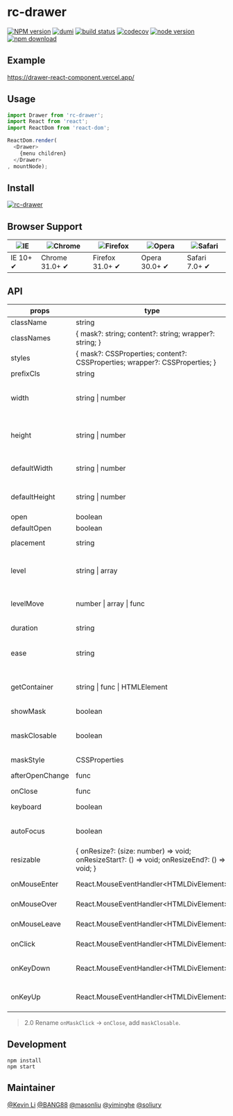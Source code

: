 # rc-drawer

[![NPM version][npm-image]][npm-url] [![dumi](https://img.shields.io/badge/docs%20by-dumi-blue?style=flat-square)](https://github.com/umijs/dumi) [![build status][github-actions-image]][github-actions-url] [![codecov](https://codecov.io/gh/react-component/drawer/branch/master/graph/badge.svg)](https://codecov.io/gh/react-component/drawer) [![node version][node-image]][node-url] [![npm download][download-image]][download-url]

[npm-image]: http://img.shields.io/npm/v/rc-drawer.svg?style=flat-square
[npm-url]: http://npmjs.org/package/rc-drawer
[github-actions-image]: https://github.com/react-component/drawer/workflows/CI/badge.svg
[github-actions-url]: https://github.com/react-component/drawer/actions
[node-image]: https://img.shields.io/badge/node.js-%3E=_0.10-green.svg?style=flat-square
[node-url]: http://nodejs.org/download/
[download-image]: https://img.shields.io/npm/dm/rc-drawer.svg?style=flat-square
[download-url]: https://npmjs.org/package/rc-drawer

## Example

https://drawer-react-component.vercel.app/

## Usage

```js
import Drawer from 'rc-drawer';
import React from 'react';
import ReactDom from 'react-dom';

ReactDom.render(
  <Drawer>
    {menu children}
  </Drawer>
, mountNode);
```

## Install

[![rc-drawer](https://nodei.co/npm/rc-drawer.png)](https://npmjs.org/package/rc-drawer)

## Browser Support

| ![IE](https://github.com/alrra/browser-logos/blob/master/src/edge/edge_48x48.png?raw=true) | ![Chrome](https://github.com/alrra/browser-logos/blob/master/src/chrome/chrome_48x48.png?raw=true) | ![Firefox](https://github.com/alrra/browser-logos/blob/master/src/firefox/firefox_48x48.png?raw=true) | ![Opera](https://github.com/alrra/browser-logos/blob/master/src/opera/opera_48x48.png?raw=true) | ![Safari](https://github.com/alrra/browser-logos/blob/master/src/safari/safari_48x48.png?raw=true) |
| ------------------------------------------------------------------------------------------ | -------------------------------------------------------------------------------------------------- | ----------------------------------------------------------------------------------------------------- | ----------------------------------------------------------------------------------------------- | -------------------------------------------------------------------------------------------------- |
| IE 10+ ✔                                                                                  | Chrome 31.0+ ✔                                                                                    | Firefox 31.0+ ✔                                                                                      | Opera 30.0+ ✔                                                                                  | Safari 7.0+ ✔                                                                                     |

## API

| props              | type                                                                        | default                                | description                                                                   |
| ------------------ | --------------------------------------------------------------------------- | -------------------------------------- | ----------------------------------------------------------------------------- |
| className          | string                                                                      | null                                   | -                                                                             |
| classNames         | { mask?: string; content?: string; wrapper?: string; }                      | -                                      | pass className to target area                                                 |
| styles             | { mask?: CSSProperties; content?: CSSProperties; wrapper?: CSSProperties; } | -                                      | pass style to target area                                                     |
| prefixCls          | string                                                                      | 'drawer'                               | prefix class                                                                  |
| width              | string \| number                                                            | null                                   | drawer content wrapper width, drawer level transition width                   |
| height             | string \| number                                                            | null                                   | drawer content wrapper height, drawer level transition height                 |
| defaultWidth       | string \| number                                                            | null                                   | default width for uncontrolled resizable drawer                               |
| defaultHeight      | string \| number                                                            | null                                   | default height for uncontrolled resizable drawer                              |
| open               | boolean                                                                     | false                                  | open or close menu                                                            |
| defaultOpen        | boolean                                                                     | false                                  | default open menu                                                             |
| placement          | string                                                                      | `left`                                 | `left` `top` `right` `bottom`                                                 |
| level              | string \| array                                                             | `all`                                  | With the drawer level element. `all`/ null / className / id / tagName / array |
| levelMove          | number \| array \| func                                                     | null                                   | level move value. default is drawer width                                     |
| duration           | string                                                                      | `.3s`                                  | level animation duration                                                      |
| ease               | string                                                                      | `cubic-bezier(0.78, 0.14, 0.15, 0.86)` | level animation timing function                                               |
| getContainer       | string \| func \| HTMLElement                                               | `body`                                 | Return the mount node for Drawer. if is `null` use React.creactElement        |
| showMask           | boolean                                                                     | true                                   | mask is show                                                                  |
| maskClosable       | boolean                                                                     | true                                   | Clicking on the mask (area outside the Drawer) to close the Drawer or not.    |
| maskStyle          | CSSProperties                                                               | null                                   | mask style                                                                    |
| afterOpenChange    | func                                                                        | null                                   | transition end callback(open)                                                 |
| onClose            | func                                                                        | null                                   | close click function                                                          |
| keyboard           | boolean                                                                     | true                                   | Whether support press esc to close                                            |
| autoFocus          | boolean                                                                     | true                                   | Whether focusing on the drawer after it opened                                |
| resizable          | { onResize?: (size: number) => void; onResizeStart?: () => void; onResizeEnd?: () => void; } | -                                      | Resizable configuration with optional callbacks                                |
| onMouseEnter       | React.MouseEventHandler\<HTMLDivElement\>                                   | -                                      | Trigger when mouse enter drawer panel                                         |
| onMouseOver        | React.MouseEventHandler\<HTMLDivElement\>                                   | -                                      | Trigger when mouse over drawer panel                                          |
| onMouseLeave       | React.MouseEventHandler\<HTMLDivElement\>                                   | -                                      | Trigger when mouse leave drawer panel                                         |
| onClick            | React.MouseEventHandler\<HTMLDivElement\>                                   | -                                      | Trigger when mouse click drawer panel                                         |
| onKeyDown          | React.MouseEventHandler\<HTMLDivElement\>                                   | -                                      | Trigger when mouse keydown on drawer panel                                    |
| onKeyUp            | React.MouseEventHandler\<HTMLDivElement\>                                   | -                                      | Trigger when mouse keyup on drawer panel                                      |

> 2.0 Rename `onMaskClick` -> `onClose`, add `maskClosable`.

## Development

```
npm install
npm start
```

## Maintainer
[@Kevin Li](mailto:kevinli@yourdomain.com)
[@BANG88](mailto:bang88@yourdomain.com)
[@masonliu](mailto:masonliu@yourdomain.com)
[@yiminghe](mailto:yiminghe@yourdomain.com)
[@soliury](mailto:soliury@yourdomain.com)